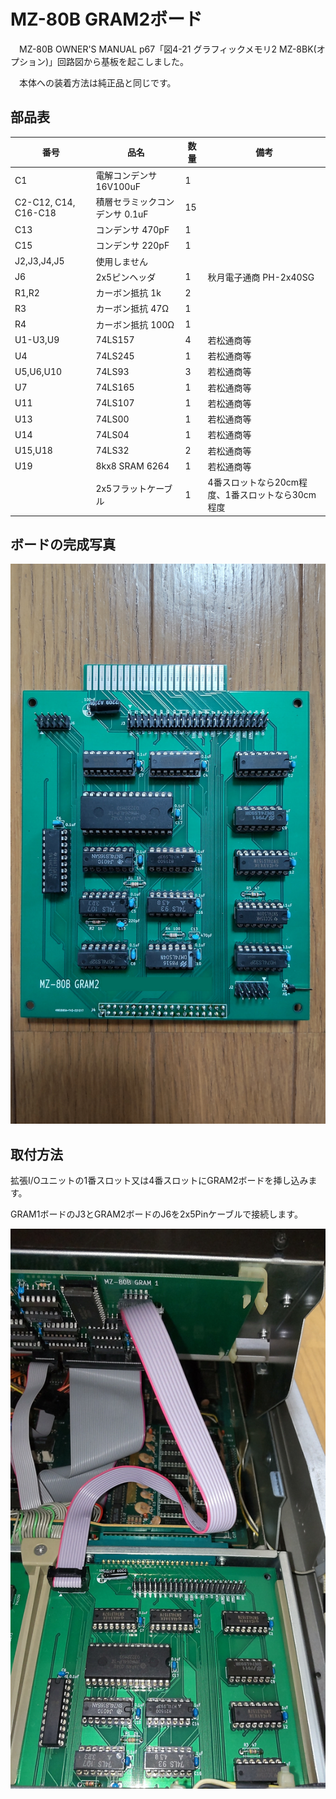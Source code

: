 # MZ-80B GRAM2ボード

　MZ-80B OWNER'S MANUAL p67「図4-21 グラフィックメモリ2 MZ-8BK(オプション)」回路図から基板を起こしました。

　本体への装着方法は純正品と同じです。

## 部品表
|番号|品名|数量|備考|
| ------------ | ------------ | ------------ | ------------ |
|C1|電解コンデンサ 16V100uF|1||
|C2-C12, C14, C16-C18|積層セラミックコンデンサ 0.1uF|15||
|C13|コンデンサ 470pF|1||
|C15|コンデンサ 220pF|1||
|J2,J3,J4,J5|使用しません|||
|J6|2x5ピンヘッダ|1|秋月電子通商 PH-2x40SG|
|R1,R2|カーボン抵抗 1k|2||
|R3|カーボン抵抗 47Ω|1||
|R4|カーボン抵抗 100Ω|1||
|U1-U3,U9|74LS157|4|若松通商等|
|U4|74LS245|1|若松通商等|
|U5,U6,U10|74LS93|3|若松通商等|
|U7|74LS165|1|若松通商等|
|U11|74LS107|1|若松通商等|
|U13|74LS00|1|若松通商等|
|U14|74LS04|1|若松通商等|
|U15,U18|74LS32|2|若松通商等|
|U19|8kx8 SRAM 6264|1|若松通商等|
||2x5フラットケーブル|1|4番スロットなら20cm程度、1番スロットなら30cm程度|

## ボードの完成写真
![MZ80B_GRAM2_01](https://github.com/yanataka60/MZ-80B_GRAM2/blob/main/JPEG/MZ80B_GRAM2_01.jpg)

## 取付方法
拡張I/Oユニットの1番スロット又は4番スロットにGRAM2ボードを挿し込みます。

GRAM1ボードのJ3とGRAM2ボードのJ6を2x5Pinケーブルで接続します。

![MZ80B_GRAM2_02](https://github.com/yanataka60/MZ-80B_GRAM2/blob/main/JPEG/MZ80B_GRAM2_02.jpg)

